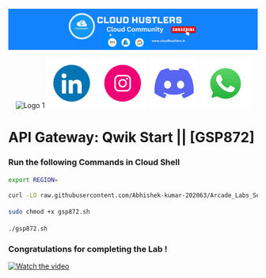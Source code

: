 
![API Gateway Banner](https://github.com/Abhiraj-1604/gcsbucket/blob/cd5a79c3b8251e85303f240c57d6a25411449897/channels4_banner.jpg)
<p align="center">
  <img src="https://user-images.githubusercontent.com/74038190/235294011-b8074c31-9097-4a65-a594-4151b58743a8.gif" alt="Logo 1" width="100">
  <img src="https://raw.githubusercontent.com/Abhiraj-1604/gcsbucket/fb121d0584d5eb8e8f3afd11b1acaa75310b8dbe/gif/235294012-0a55e343-37ad-4b0f-924f-c8431d9d2483.gif" alt="Logo 2" width="100">
  <img src="https://raw.githubusercontent.com/Abhiraj-1604/gcsbucket/fb121d0584d5eb8e8f3afd11b1acaa75310b8dbe/gif/235294013-a33e5c43-a01c-43f6-b44d-a406d8b4ab75.gif" alt="Logo 3" width="100">
  <img src="https://raw.githubusercontent.com/Abhiraj-1604/gcsbucket/fb121d0584d5eb8e8f3afd11b1acaa75310b8dbe/gif/235294015-47144047-25ab-417c-af1b-6746820a20ff.gif" alt="Logo 4" width="100">
  <img src="https://raw.githubusercontent.com/Abhiraj-1604/gcsbucket/fb121d0584d5eb8e8f3afd11b1acaa75310b8dbe/gif/235294019-40007353-6219-4ec5-b661-b3c35136dd0b.gif" alt="Logo 5" width="100">
</p>




# API Gateway: Qwik Start || [GSP872]

### Run the following Commands in Cloud Shell

```bash
export REGION=
```

```bash
curl -LO raw.githubusercontent.com/Abhishek-kumar-202063/Arcade_Labs_Solutions/main/API%20Gateway%20Qwik%20Start/gsp872.sh

sudo chmod +x gsp872.sh

./gsp872.sh
```

### Congratulations for completing the Lab !

[![Watch the video](https://img.youtube.com/vi/ATIi1HbTyQc/0.jpg)](https://youtu.be/ATIi1HbTyQc?si=HS5O17FfsPBee12J)

